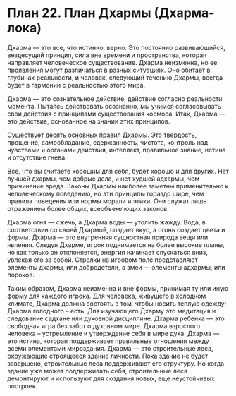 # План 22. План Дхармы (Дхарма-лока)

Дхарма — это все, что истинно, верно. Это постоянно развивающийся, вездесущий принцип, сила вне времени и пространства, которая направляет человеческое существование. Дхарма неизменна, но ее проявления могут различаться в разных ситуациях. Оно обитает в глубинах реальности, и человек, следующий течению Дхармы, всегда будет в гармонии с реальностью этого мира.

Дхарма — это сознательное действие, действие согласно реальности момента. Пытаясь действовать осознанно, мы учимся согласовывать свои действия с принципами существования космоса. Итак, Дхарма — это действие, основанное на знании этих принципов.

Существует десять основных правил Дхармы. Это твердость, прощение, самообладание, сдержанность, чистота, контроль над чувствами и органами действия, интеллект, правильное знание, истина и отсутствие гнева.

Все, что вы считаете хорошим для себя, будет хорошо и для других. Нет лучшей дхармы, чем добрые дела, и нет худшей адхармы, чем причинение вреда. Законы Дхармы наиболее заметны применительно к человеческому поведению, но эти принципы гораздо шире, чем правила поведения или нормы морали и этики. Они служат лишь отражением более общих, всеобъемлющих законов.

Дхарма огня — сжечь, а Дхарма воды — утолить жажду. Вода, в соответствии со своей Дхармой, создает вкус, а огонь создает цвета и формы. Дхарма — это внутренняя сущностная природа вещи или явления. Следуя Дхарме, игрок поднимается на более высокие планы, но как только он отклоняется, энергия начинает спускаться вниз, увлекая его за собой. Стрелки на игровом поле представляют элементы дхармы, или добродетели, а змеи — элементы адхармы, или пороков.

Таким образом, Дхарма неизменна и вне формы, принимая ту или иную форму для каждого игрока. Для человека, живущего в холодном климате, Дхарма должна состоять в том, чтобы носить теплую одежду; Дхарма голодного – есть. Для изучающего Дхарму это медитация и следование садхане или духовной дисциплине. Дхарма ребенка — это свободная игра без забот о духовном мире. Дхарма взрослого человека – устремление и утверждение себя в мире духа. Дхарма — это истина, которая поддерживает правильные отношения между всеми элементами мироздания. Дхарма — это строительные леса, окружающие строящееся здание личности. Пока здание не будет завершено, строительные леса поддерживают его структуру. Но когда здание уже может поддерживать себя, строительные леса демонтируют и используют для создания новых, еще неустойчивых построек.
